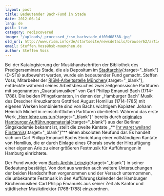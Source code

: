 ```yaml
---
layout: post
title: Bedeutender Bach-Fund in Stade
date: 2012-06-14
lang: de
post: true
category: rediscovered
image: "/uploads/_processed_/csm_bachstade_df00d68338.jpg"
old_url: http://www.rism.info/de/startseite/newsdetails/browse/62/article/64/significant-bach-discovery-in-stade-germany.html
email: Steffen.Voss@bsb-muenchen.de
author: Steffen Voss
---
```



Bei der Katalogisierung der Musikhandschriften der Bibliothek des Predigerseminars Stade, die als Depositum im [Stadtarchiv](http://www.stadt-stade.info/Stadtarchiv){:target="_blank"}(D-STs) aufbewahrt werden, wurde ein bedeutender Fund gemacht. Steffen Voss, Mitarbeiter der [RISM-Arbeitsstelle München](http://www.rism.info/de/workgroups/germany-dresden-munich-working-group-deutschland/home.html){:target="_blank"}, entdeckte während seines Arbeitsbesuches zwei zeitgenössische Partituren mit sogenannten „Quartalsmusiken“ von Carl Philipp Emanuel Bach (1714-1788). Die beiden Pfingstkantaten, in denen der „Hamburger Bach“ Musik des Dresdner Kreuzkantors Gottfried August Homilius (1714-1785) mit eigenen Werken kombinierte sind von Bachs wichtigem Kopisten Johann Heinrich Michel in reinschriftlichen Partituren überliefert. Während das erste Werk „[Herr lehre uns tun](http://opac.rism.info/search?documentid=450057337){:target="_blank"}“ bereits durch [originales Hamburger Aufführungsmaterial](http://opac.rism.info/search?documentid=469025700){:target="_blank"} aus der Berliner Singakademie bekannt ist, stellt die zweite Kantate **„**** [Ihr waret weiland Finsternis](http://opac.rism.info/search?documentid=450057344){:target="_blank"}“** einen absoluten Neufund dar. Es handelt sich um Carl Philipp Emanuel Bachs Einrichtung einer vollständigen Kantate von Homilius, die er durch Einlage eines Chorals sowie der Hinzufügung einer eigenen Arie zu einer größeren Festmusik für Aufführungen in Hamburg einrichtete.

Der Fund wurde vom [Bach-Archiv Leipzig](http://www.bach-leipzig.de/){:target="_blank"} in seiner Bedeutung bestätigt. Von dort aus werden auch weitere Untersuchungen der beiden Handschriften vorgenommen und der Versuch unternommen, die unbekannte Festmusik in den Aufführungskalender der Hamburger Kirchenmusiken Carl Philipp Emanuels aus seiner Zeit als Kantor und städtischer Musikdirektor (1768-1788) einzuordnen.